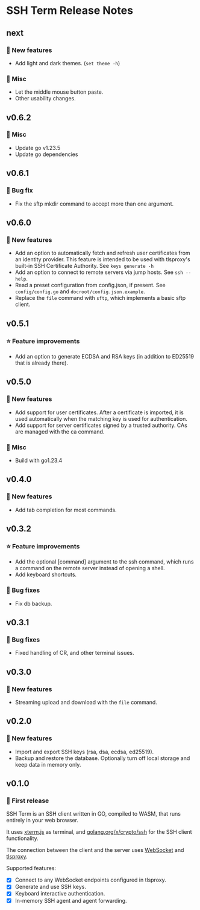 # SSH Term Release Notes

## next

### :star2: New features

* Add light and dark themes. (`set theme -h`)

### :wrench: Misc

* Let the middle mouse button paste.
* Other usability changes.

## v0.6.2

### :wrench: Misc

* Update go v1.23.5
* Update go dependencies

## v0.6.1

### :wrench: Bug fix

* Fix the sftp mkdir command to accept more than one argument.

## v0.6.0

### :star2: New features

* Add an option to automatically fetch and refresh user certificates from an identity provider. This feature is intended to be used with tlsproxy's built-in SSH Certificate Authority. See `keys generate -h`
* Add an option to connect to remote servers via jump hosts. See `ssh --help`.
* Read a preset configuration from config.json, if present. See `config/config.go` and `docroot/config.json.example`.
* Replace the `file` command with `sftp`, which implements a basic sftp client.

## v0.5.1

### :star: Feature improvements

* Add an option to generate ECDSA and RSA keys (in addition to ED25519 that is already there).

## v0.5.0

### :star2: New features

* Add support for user certificates. After a certificate is imported, it is used automatically when the matching key is used for authentication.
* Add support for server certificates signed by a trusted authority. CAs are managed with the ca command.

### :wrench: Misc

* Build with go1.23.4

## v0.4.0

### :star2: New features

* Add tab completion for most commands.

## v0.3.2

### :star: Feature improvements

* Add the optional [command] argument to the ssh command, which runs a command on the remote server instead of opening a shell.
* Add keyboard shortcuts.

### :wrench: Bug fixes

* Fix db backup.

## v0.3.1

### :wrench: Bug fixes

* Fixed handling of CR, and other terminal issues.

## v0.3.0

### :star2: New features

* Streaming upload and download with the `file` command.

## v0.2.0

### :star2: New features

* Import and export SSH keys (rsa, dsa, ecdsa, ed25519).
* Backup and restore the database. Optionally turn off local storage and keep data in memory only.

## v0.1.0

### :star2: First release

SSH Term is an SSH client written in GO, compiled to WASM, that runs entirely in your web browser.

It uses [xterm.js](https://xtermjs.org/) as terminal, and [golang.org/x/crypto/ssh](https://pkg.go.dev/golang.org/x/crypto/ssh) for the SSH client functionality.

The connection between the client and the server uses [WebSocket](https://developer.mozilla.org/en-US/docs/Web/API/WebSocket) and [tlsproxy](https://github.com/c2FmZQ/tlsproxy).

Supported features:

* [x] Connect to any WebSocket endpoints configured in tlsproxy.
* [x] Generate and use SSH keys.
* [x] Keyboard interactive authentication.
* [x] In-memory SSH agent and agent forwarding.
